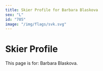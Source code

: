 ```yaml
---
title: Skier Profile for Barbara Blaskova
sex: "L"
id: "705"
image: "/img/flags/svk.svg" 
---
```


# Skier Profile

This page is for: Barbara Blaskova.
    